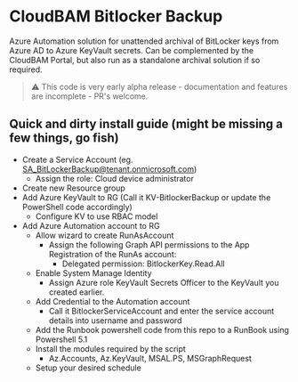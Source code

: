 # CloudBAM Bitlocker Backup

Azure Automation solution for unattended archival of BitLocker keys from Azure AD to Azure KeyVault secrets.
Can be complemented by the CloudBAM Portal, but also run as a standalone archival solution if so required.

> :warning: This code is very early alpha release - documentation and features are incomplete - PR's welcome.

## Quick and dirty install guide (might be missing a few things, go fish)

- Create a Service Account (eg. SA_BitLockerBackup@tenant.onmicrosoft.com)
  - Assign the role: Cloud device administrator
- Create new Resource group
- Add Azure KeyVault to RG (Call it KV-BitlockerBackup or update the PowerShell code accordingly)
  - Configure KV to use RBAC model
- Add Azure Automation account to RG
  - Allow wizard to create RunAsAccount
    - Assign the following Graph API permissions to the App Registration of the RunAs account:
      - Delegated permission: BitlockerKey.Read.All
  - Enable System Manage Identity
    - Assign Azure role KeyVault Secrets Officer to the KeyVault you created earlier.
  - Add Credential to the Automation account
    - Call it BitlockerServiceAccount and enter the service account details into username and password
  - Add the Runbook powershell code from this repo to a RunBook using Powershell 5.1
  - Install the modules required by the script
    - Az.Accounts, Az.KeyVault, MSAL.PS, MSGraphRequest
  - Setup your desired schedule
  
